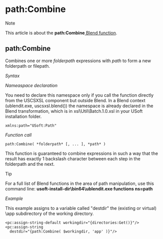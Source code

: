 # path:Combine



> [!NOTE]
> This article is about the **path:Combine**[ Blend function](/docs/Repositories/Blend%20functions).

## **path:Combine**

Combines one or more *folderpath* expressions with *path* to form a new folderpath or filepath.

*Syntax*

*Nameaspace declaration*

You need to declare this namespace only if you call the function directly from the USCSXSL component but outside Blend. In a Blend context (ublendit.exe, uscsxsl.blend()) the namespace is already declared in the Blend transformation, which is in xsl\\Util\\Batch.1.0.xsl in your USoft installation folder.

```
xmlns:path="USoft:Path"
```

*Function call*

```
path:Combine( *folderpath* [, ... ], *path* )
```

This function is guaranteed to combine expressions in such a way that the result has exactly 1 backslash character between each step in the folderpath and the next.

> [!TIP]
> For a full list of Blend functions in the area of path manipulation, use this command line:
> **usoft-install-dir\\bin64\\ublendit.exe functions ns=path**

*Example*

This example assigns to a variable called "destdir" the (existing or virtual) \\app subdirectory of the working directory.

```language-xml
<pc:assign-string-default workingdir="{directories:Get()}"/>
<pc:assign-string
  destdir="{path:Combine( $workingdir, 'app' )}"/>
```

 